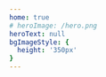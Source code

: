 ```yaml
---
home: true
# heroImage: /hero.png
heroText: null
bgImageStyle: {
  height: '350px'
}
---
```


<!-- Hello wuXiaoBai ! -->

